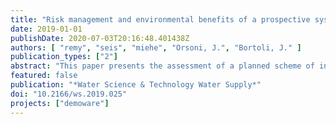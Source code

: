 ```yaml
---
title: "Risk management and environmental benefits of a prospective system for indirect potable reuse of municipal wastewater in France"
date: 2019-01-01
publishDate: 2020-07-03T20:16:48.401438Z
authors: [ "remy", "seis", "miehe", "Orsoni, J.", "Bortoli, J." ]
publication_types: ["2"]
abstract: "This paper presents the assessment of a planned scheme of indirect potable reuse (IPR) in the Vende´e region of France in its potential risks for human health and ecosystems, and also in its overall environmental impacts. Methods of risk assessment (quantitative microbial and chemical risk assessment) and life cycle assessment (LCA) are used to characterize the risk associated with the use of reclaimed water for IPR, but also the environmental benefits compared with other options for additional drinking water supply. The LCA results show that IPR is competitive with other options of water supply in its energy demand and greenhouse gas emissions. Pathogens as the main health hazard are controlled effectively by existing and planned preventive measures. For chemicals the number of potentially relevant substances could be reduced substantially by the assessment."
featured: false
publication: "*Water Science & Technology Water Supply*"
doi: "10.2166/ws.2019.025"
projects: ["demoware"]
---
```


